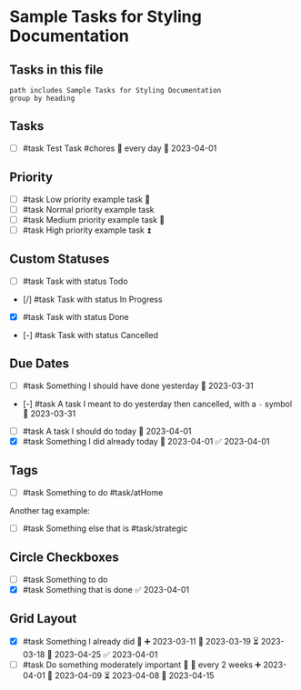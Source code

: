 # Sample Tasks for Styling Documentation

## Tasks in this file

```tasks
path includes Sample Tasks for Styling Documentation
group by heading
```

## Tasks

- [ ] #task Test Task #chores 🔁 every day 📅 2023-04-01

## Priority

- [ ] #task Low priority example task 🔽
- [ ] #task Normal priority example task
- [ ] #task Medium priority example task 🔼
- [ ] #task High priority example task ⏫

## Custom Statuses

- [ ] #task Task with status Todo
- [/] #task Task with status In Progress
- [x] #task Task with status Done
- [-] #task Task with status Cancelled

## Due Dates

- [ ] #task Something I should have done yesterday 📅 2023-03-31
- [-] #task A task I meant to do yesterday then cancelled, with a `-` symbol 📅 2023-03-31
- [ ] #task A task I should do today 📅 2023-04-01
- [x] #task Something I did already today 📅 2023-04-01 ✅ 2023-04-01

## Tags

- [ ] #task Something to do #task/atHome

Another tag example:

- [ ] #task Something else that is #task/strategic

## Circle Checkboxes

- [ ] #task Something to do
- [x] #task Something that is done ✅ 2023-04-01

## Grid Layout

- [x] #task Something I already did 🔼 ➕ 2023-03-11 🛫 2023-03-19 ⏳ 2023-03-18 📅 2023-04-25 ✅ 2023-04-01
- [ ] #task Do something moderately important  🔼 🔁 every 2 weeks ➕ 2023-04-01  🛫 2023-04-09 ⏳ 2023-04-08 📅 2023-04-15
